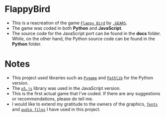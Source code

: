 # FlappyBird
* This is a reacreation of the game [`Flappy Bird`](https://en.wikipedia.org/wiki/Flappy_Bird) by [`.GEARS`](https://www.dotgears.com/).
* The game was coded in both __Python__ and __JavaScript__.
* The source code for the JavaScript port can be found in the __docs__ folder. While, on the other hand, the Python source code can be found in the __Python__ folder.
# Notes
* This project used libraries such as [`Pygame`](https://www.pygame.org/news) and [`Pathlib`](https://docs.python.org/3/library/pathlib.html) for the Python version.
* The [`p5.js`](https://p5js.org/) library was used in the JavaScript version.
* This is the first actual game that I've coded. If there are any suggestions or recommendations, please do tell me.
* I would like to extend my gratitude to the owners of the graphics, [`fonts`](https://www.dafont.com/04b-19.font?text=Flappy+Bird) and [`audio files`](https://www.sounds-resource.com/mobile/flappybird/sound/5309/) I have used in this project.
